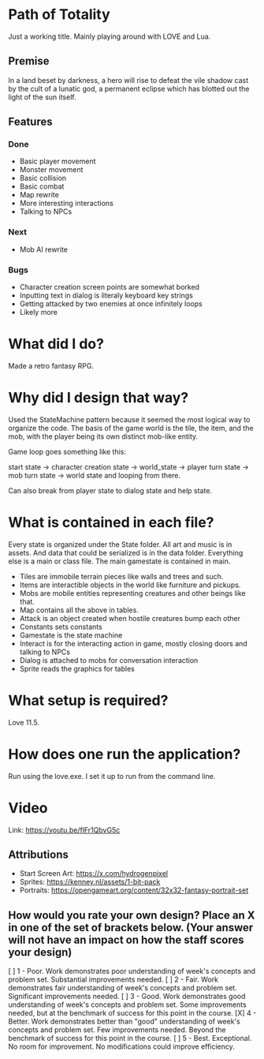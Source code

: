 # Path of Totality
Just a working title. Mainly playing around with LOVE and Lua.

## Premise
In a land beset by darkness, a hero will rise to defeat the vile shadow cast by the
cult of a lunatic god, a permanent eclipse which has blotted out the light of the sun 
itself.

## Features

### Done
- Basic player movement
- Monster movement
- Basic collision
- Basic combat
- Map rewrite
- More interesting interactions
- Talking to NPCs

### Next

- Mob AI rewrite

### Bugs
- Character creation screen points are somewhat borked
- Inputting text in dialog is literaly keyboard key strings
- Getting attacked by two enemies at once infinitely loops
- Likely more

# What did I do?
Made a retro fantasy RPG.

# Why did I design that way?
Used the StateMachine pattern because it seemed the most logical way to organize the code. The basis of the game world is the tile, the item, and the mob, with the player being its own distinct mob-like entity.  

Game loop goes something like this:

start state -> character creation state -> world_state -> player turn state -> mob turn state -> world state and looping from there.

Can also break from player state to dialog state and help state.

# What is contained in each file?
Every state is organized under the State folder. All art and music is in assets. And data that could be serialized  is in the data folder. Everything else is a main or class file. The main gamestate is contained in main.
- Tiles are immobile terrain pieces like walls and trees and such. 
- Items are interactible objects in the world like furniture and pickups. 
- Mobs are mobile entities representing creatures and other beings like that.
- Map contains all the above in tables.
- Attack is an object created when hostile creatures bump each other
- Constants sets constants
- Gamestate is the state machine
- Interact is for the interacting action in game, mostly closing doors and talking to NPCs
- Dialog is attached to mobs for conversation interaction
- Sprite reads the graphics for tables

# What setup is required?
Love 11.5.

# How does one run the application?
Run using the love.exe. I set it up to run from the command line.

# Video
Link: https://youtu.be/flFr1QbvG5c

## Attributions
- Start Screen Art: https://x.com/hydrogenpixel
- Sprites: https://kenney.nl/assets/1-bit-pack
- Portraits: https://opengameart.org/content/32x32-fantasy-portrait-set

## How would you rate your own design? Place an X in one of the set of brackets below. (Your answer will not have an impact on how the staff scores your design)

[ ] 1 - Poor. Work demonstrates poor understanding of week's concepts and problem set. Substantial improvements needed.
[ ] 2 - Fair. Work demonstrates fair understanding of week's concepts and problem set. Significant improvements needed.
[ ] 3 - Good. Work demonstrates good understanding of week's concepts and problem set. Some improvements needed, but at the benchmark of success for this point in the course.
[X] 4 - Better. Work demonstrates better than "good" understanding of week's concepts and problem set. Few improvements needed. Beyond the benchmark of success for this point in the course.
[ ] 5 - Best. Exceptional. No room for improvement. No modifications could improve efficiency.